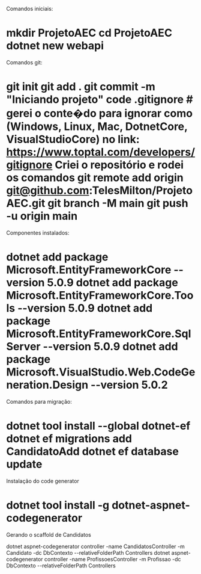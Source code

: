 Comandos iniciais:

  mkdir ProjetoAEC
  cd ProjetoAEC
  dotnet new webapi
====================================================================================
Comandos git:

  git init
  git add .
  git commit -m "Iniciando projeto"
  code .gitignore # gerei o conte�do para ignorar como (Windows, Linux, Mac, DotnetCore, VisualStudioCore) no link: https://www.toptal.com/developers/gitignore
  Criei o repositório e rodei os comandos
  git remote add origin git@github.com:TelesMilton/ProjetoAEC.git
  git branch -M main
  git push -u origin main
=====================================================================================
Componentes instalados:

  dotnet add package Microsoft.EntityFrameworkCore --version 5.0.9
  dotnet add package Microsoft.EntityFrameworkCore.Tools --version 5.0.9
  dotnet add package Microsoft.EntityFrameworkCore.SqlServer --version 5.0.9
  dotnet add package Microsoft.VisualStudio.Web.CodeGeneration.Design --version 5.0.2
=====================================================================================
Comandos para migração:

dotnet tool install --global dotnet-ef
dotnet ef migrations add CandidatoAdd
dotnet ef database update
=====================================================================================
Instalação do code generator

dotnet tool install -g dotnet-aspnet-codegenerator
=====================================================================================
Gerando o scaffold de Candidatos

dotnet aspnet-codegenerator controller -name CandidatosController -m Candidato -dc DbContexto --relativeFolderPath Controllers
dotnet aspnet-codegenerator controller -name ProfissoesController -m Profissao -dc DbContexto --relativeFolderPath Controllers